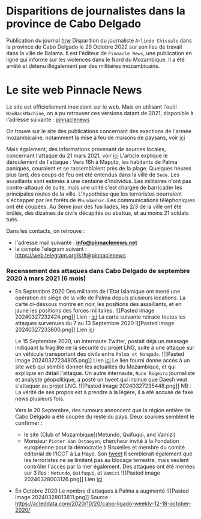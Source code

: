 
# Disparitions de journalistes dans la province de Cabo Delgado 

Publication du journal [hrw](https://www.hrw.org/news/2022/11/02/mozambican-journalist-feared-forcibly-disappeared-cabo-delgado)
Disparition du journaliste `Arlindo Chissale` dans la province de Cabo Delgado le 29 Octobre 2022 sur son lieu de travail dans la ville de Balama. Il est l'éditeur de `Pinnacle News`, une publication en ligne qui informe sur les violences dans le Nord du Mozambique.
Il a été arrêté et détenu illégalement par des militaires mozambicains. 

# Le site web Pinnacle News

Le site est officiellement inexistant sur le web. Mais en utilisant l'outil `WayBackMachine`, on a pu retrouver ces versions datant de 2021, disponible à l'adresse suivante : [pinnaclenews](https://web.archive.org/web/20211207054656/https://pinnaclenews.net/)

On trouve sur le site des publications concernant des exactions de l'armée mozambicaine, notamment la mise à feu de maisons de paysans, voir [ici](https://web.archive.org/web/20211207062450/http://pinnaclenews.net/palma-militares-pegues-a-incendiar-casas-de-populares/)

Mais également, des informations provenant de sources locales, concernant l'attaque du 21 mars 2021, voir [ici](https://web.archive.org/web/20211207064941/http://pinnaclenews.net/cabo-delgado-palma-ataques-abrandaram-e-emboscadas-continuam/)
L'article explique le déroulement de l'attaque :
Vers 16h à Maputo, les habitants de Palma paniqués, couraient et se rassemblaient près de la plage. Quelques heures plus tard, des coups de feu ont été entendus dans la ville de `Sede`. Les assaillants sont estimés à une centaine d'individus. Les militaires n'ont pas contre-attaqué de suite, mais une unité s'est chargée de barricader les principales routes de la ville.  L'hypothèse que les terroristes pourraient s'échapper par les forêts de `Phundanhar`. Les communications téléphoniques ont été coupées. Au 3ème jour des fusillades, les 2/3 de la ville ont été brûlés, des dizaines de civils décapités ou abattus, et au moins 21 soldats tués.

Dans les contacts, on retrouve :
- l'adresse mail suivante : **info@pinnaclenews.net**
- le compte Telegram suivant : https://web.telegram.org/k/#@pinnaclenews

### Recensement des attaques dans Cabo Delgado de septembre 2020 à mars 2021 (6 mois)

- En Septembre 2020
	Des militants de l'Etat Islamique ont mené une opération de siège de la ville de Palma depuis plusieurs locations. La carte ci-dessous montre en noir, les positions des assaillants, et en jaune les positions des forces militaires.
	![[Pasted image 20240327232424.png]]
	Lien : [ici](https://t.me/pinnaclenews/12198)
	La carte suivante retrace toutes les attaques survenues du 7 au 13 Septembre 2020
	![[Pasted image 20240327233800.png]]
	Lien [ici](http://www.acleddata.com/2020/09/15/cabo-ligado-weekly-7-13-september-2020/)
	
	Le 15 Septembre 2020, un internaute Twitter, postait déja un message indiquant la fragilité de la sécurité du projet LNG, suite à une attaque sur un véhicule transportant des civils entre `Palma et Nangade`.
	![[Pasted image 20240327234805.png]]
	Lien [ici](https://twitter.com/ryanmofarrell/status/1305928827290480644?s=19)
	Le lien fourni donne accès à un site web qui semble donner les actualités du Mozambique, et qui explique en détail l'attaque.
	Un autre internaute, `Nuno Rogeiro` journaliste et analyste géopolitique, a posté un tweet qui insinue que Daesh veut s'attaquer au projet LNG.
	![[Pasted image 20240327235448.png]]
	NB : La vérité de ses propos est à prendre à la légère, il a été accusé de fake news plusieurs fois.
	
	Vers le 20 Septembre, des rumeurs annoncent que la région entière de Cabo Delgado a été coupée du reste du pays.
	Deux sources semblent le confirmer :
	* le site [Club of Mozambique](Metundo, Quifuqui, and Vamizi)
	* Monsieur `Pieter Van Ostaeyen`, chercheur invité à la Fondation européenne pour la démocratie à Bruxelles et membre du comité éditorial de l'ICCT à La Haye. Son [tweet](https://twitter.com/p_vanostaeyen/status/1307782749454036994?s=19)
	Il semblerait également que les terroristes ne se limitent pas au blocage terrestre, mais veulent contrôler l'accès par la mer également.
	Des attaques ont été menées sur 3 îles : `Metundo`, `Quifuqui`, et  `Vamizi`
	![[Pasted image 20240328003126.png]]
	Lien [ici](https://yandex.com/maps/?ll=40.538417%2C-11.056165&mode=routes&rtext=-11.189804%2C40.608026~-10.775162%2C40.467334~-11.160956%2C40.680358~-11.023198%2C40.690503&rtt=auto&ruri=ymapsbm1%3A%2F%2Forg%3Foid%3D154025396626~~ymapsbm1%3A%2F%2Forg%3Foid%3D101423797316~ymapsbm1%3A%2F%2Forg%3Foid%3D222205332062&z=10)

- En Octobre 2020
	Le nombre d'attaques à Palma a augmenté
	![[Pasted image 20240328013811.png]]
	Source : https://acleddata.com/2020/10/20/cabo-ligado-weekly-12-18-october-2020/
	